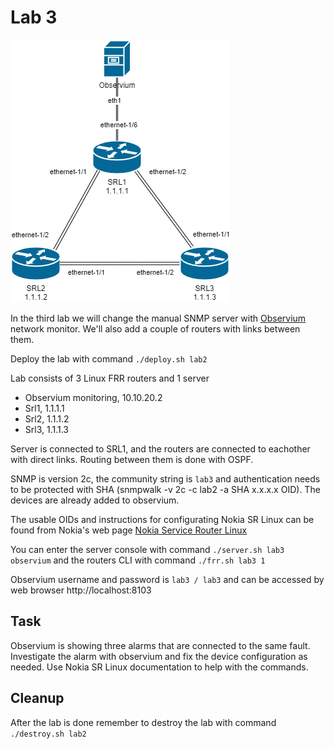 # Lab 3

![Lab 3](lab3.drawio.png)

In the third lab we will change the manual SNMP server with [Observium](https://www.observium.org/) network monitor. We'll also add a couple of routers with links between them.

Deploy the lab with command `./deploy.sh lab2`

Lab consists of 3 Linux FRR routers and 1 server
* Observium monitoring, 10.10.20.2
* Srl1, 1.1.1.1
* Srl2, 1.1.1.2
* Srl3, 1.1.1.3

Server is connected to SRL1, and the routers are connected to eachother with direct links. Routing between them is done with OSPF.

SNMP is version 2c, the community string is `lab3` and authentication needs to be protected with SHA (snmpwalk -v 2c -c lab2 -a SHA x.x.x.x OID). The devices are already added to observium.

The usable OIDs and instructions for configurating Nokia SR Linux can be found from Nokia's web page [Nokia Service Router Linux](https://documentation.nokia.com/cgi-bin/dbaccessfilename.cgi/3HE16819AAAATQZZA01_V1_SR%20Linux%20R21.3%20Configuration%20Basics.pdf)

You can enter the server console with command `./server.sh lab3 observium` and the routers CLI with command `./frr.sh lab3 1`

Observium username and password is `lab3 / lab3` and can be accessed by web browser http://localhost:8103

## Task

Observium is showing three alarms that are connected to the same fault. Investigate the alarm with observium and fix the device configuration as needed. Use Nokia SR Linux documentation to help with the commands.

## Cleanup
After the lab is done remember to destroy the lab with command `./destroy.sh lab2`